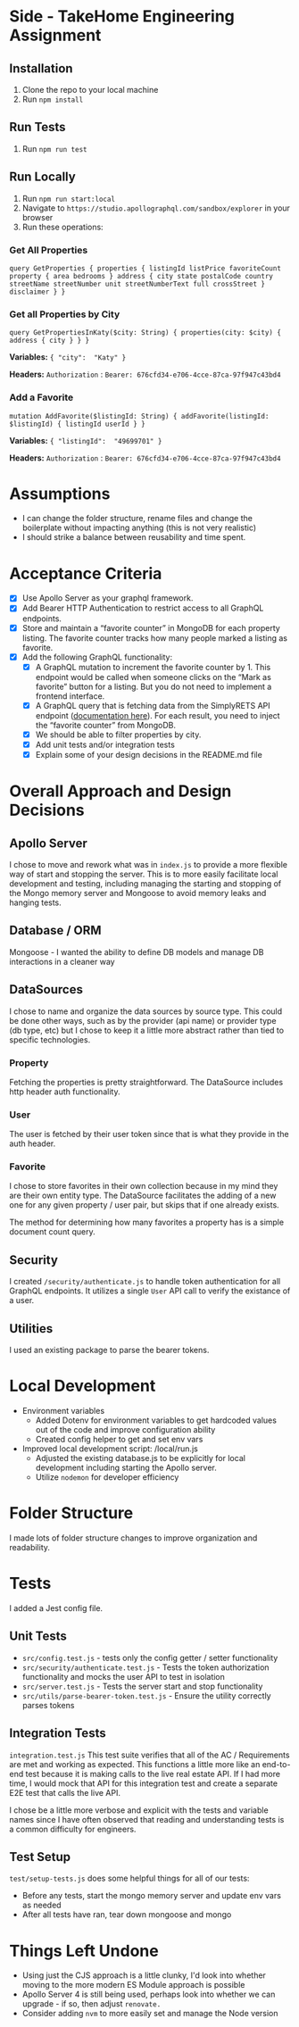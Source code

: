 # Side - TakeHome Engineering Assignment

## Installation

1.  Clone the repo to your local machine
2.  Run `npm install`

## Run Tests

1. Run `npm run test`

## Run Locally

1. Run `npm run start:local`
2. Navigate to `https://studio.apollographql.com/sandbox/explorer` in your browser
3. Run these operations:

### Get All Properties

`query GetProperties { properties { listingId listPrice favoriteCount property { area bedrooms } address { city state postalCode country streetName streetNumber unit streetNumberText full crossStreet } disclaimer } }`

### Get all Properties by City

`query GetPropertiesInKaty($city: String) { properties(city: $city) { address { city } } }`

**Variables:**
`{ "city":  "Katy" }`

**Headers:**
`Authorization` : `Bearer: 676cfd34-e706-4cce-87ca-97f947c43bd4`

### Add a Favorite

`mutation AddFavorite($listingId: String) { addFavorite(listingId: $listingId) { listingId userId } }`

**Variables:**
`{ "listingId":  "49699701" }`

**Headers:**
`Authorization` : `Bearer: 676cfd34-e706-4cce-87ca-97f947c43bd4`

# Assumptions

- I can change the folder structure, rename files and change the boilerplate without impacting anything (this is not very realistic)
- I should strike a balance between reusability and time spent.

# Acceptance Criteria

- [x] Use Apollo Server as your graphql framework.
- [x] Add Bearer HTTP Authentication to restrict access to all GraphQL endpoints.
- [x] Store and maintain a “favorite counter” in MongoDB for each property listing. The favorite counter tracks how many people marked a listing as favorite.
- [x] Add the following GraphQL functionality:
  - [x] A GraphQL mutation to increment the favorite counter by 1. This endpoint would be called when someone clicks on the “Mark as favorite” button for a listing. But you do not need to implement a frontend interface.
  - [x] A GraphQL query that is fetching data from the SimplyRETS API endpoint ([documentation here](https://docs.simplyrets.com/api/index.html#/Listings/get_properties)). For each result, you need to inject the “favorite counter” from MongoDB.
  - [x] We should be able to filter properties by city.
  - [x] Add unit tests and/or integration tests
  - [x] Explain some of your design decisions in the README.md file

# Overall Approach and Design Decisions

## Apollo Server

I chose to move and rework what was in `index.js` to provide a more flexible way of start and stopping the server. This is to more easily facilitate local development and testing, including managing the starting and stopping of the Mongo memory server and Mongoose to avoid memory leaks and hanging tests.

## Database / ORM

Mongoose - I wanted the ability to define DB models and manage DB interactions in a cleaner way

## DataSources

I chose to name and organize the data sources by source type. This could be done other ways, such as by the provider (api name) or provider type (db type, etc) but I chose to keep it a little more abstract rather than tied to specific technologies.

### Property

Fetching the properties is pretty straightforward. The DataSource includes http header auth functionality.

### User

The user is fetched by their user token since that is what they provide in the auth header.

### Favorite

I chose to store favorites in their own collection because in my mind they are their own entity type. The DataSource facilitates the adding of a new one for any given property / user pair, but skips that if one already exists.

The method for determining how many favorites a property has is a simple document count query.

## Security

I created `/security/authenticate.js` to handle token authentication for all GraphQL endpoints. It utilizes a single `User` API call to verify the existance of a user.

## Utilities

I used an existing package to parse the bearer tokens.

# Local Development

- Environment variables
  - Added Dotenv for environment variables to get hardcoded values out of the code and improve configuration ability
  - Created config helper to get and set env vars
- Improved local development script: /local/run.js
  - Adjusted the existing database.js to be explicitly for local development including starting the Apollo server.
  - Utilize `nodemon` for developer efficiency

# Folder Structure

I made lots of folder structure changes to improve organization and readability.

# Tests

I added a Jest config file.

## Unit Tests

- `src/config.test.js` - tests only the config getter / setter functionality
- `src/security/authenticate.test.js` - Tests the token authorization functionality and mocks the user API to test in isolation
- `src/server.test.js` - Tests the server start and stop functionality
- `src/utils/parse-bearer-token.test.js` - Ensure the utility correctly parses tokens

## Integration Tests

`integration.test.js`
This test suite verifies that all of the AC / Requirements are met and working as expected. This functions a little more like an end-to-end test because it is making calls to the live real estate API. If I had more time, I would mock that API for this integration test and create a separate E2E test that calls the live API.

I chose be a little more verbose and explicit with the tests and variable names since I have often observed that reading and understanding tests is a common difficulty for engineers.

## Test Setup

`test/setup-tests.js` does some helpful things for all of our tests:

- Before any tests, start the mongo memory server and update env vars as needed
- After all tests have ran, tear down mongoose and mongo

# Things Left Undone

- Using just the CJS approach is a little clunky, I'd look into whether moving to the more modern ES Module approach is possible
- Apollo Server 4 is still being used, perhaps look into whether we can upgrade - if so, then adjust `renovate.`
- Consider adding `nvm` to more easily set and manage the Node version
